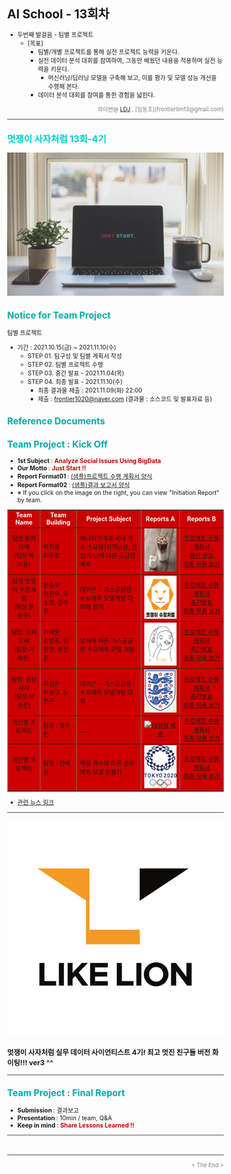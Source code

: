 
# AI School - 13회차
* 두번째 발걸음 - 팀별 프로젝트
  * [목표]
	* 팀별/개별 프로젝트를 통해 실전 프로젝트 능력을 키운다.
	* 실전 데이터 분석 대회를 참여하여, 그동안 배웠던 내용을 적용하며 실전 능력을 키운다.
	  * 머신러닝/딥러닝 모델을 구축해 보고, 이를 평가 및 모델 성능 개선을 수행해 본다.
	* 데이터 분석 대회를 참여를 통한 경험을 넓힌다.

<div align='right'>
    <font size=2 color='gray'>파이썬@ <font color='blue'>
       <a href='https://www.facebook.com/dongjo.lim.7'>LDJ</a>
    </font>, [임동조](frontierlim13@gmail.com)</font></div>
<hr>

<h2><font color="#00CCCC"><b>멋쟁이 사자처럼 13회-4기</b></font></h2>

<img src="./images/just_start.jpg">

## <font color='#00AAAA'>Notice for Team Project</font>

팀별 프로젝트
* 기간 : 2021.10.15(금) ~ 2021.11.10(수)<br>
  * STEP 01. 팀구성 및 팀별 계획서 작성
  * STEP 02. 팀별 프로젝트 수행<br>
  * STEP 03. 중간 발표 - 2021.11.04(목)<br>
  * STEP 04. 최종 발표 - 2021.11.10(수)<br>
    * 최종 결과물 제출 : 2021.11.09(화) 22:00
	* 제출 : frontier1020@naver.com (결과물 : 소스코드 및 발표자료 등)


## <font color='#00AAAA'>Reference Documents</font>

##  <font color='#00AAAA'>Team Project : Kick Off</font>

- <b>1st Subject </b>: <font color='#CC0000'><b>Analyze Social Issues Using BigData </b></font>
- <b>Our Motto   </b>: <font color='#CC0000'><b> Just Start !! </b></font>
- <b>Report Format01 </b>: <a href="./docu/최종_프로젝트_수행_계획서_양식.docx">(샘플)프로젝트 수행 계획서 양식</a>
- <b>Report Format02 </b>: <a href="./docu/팀별프로젝트수행_결과작성양식.pptx">(샘플)결과 보고서 양식</a>
- ※ If you click on the image on the right, you can view "Initiation Report" by team.


<div align="left">
	<table border=1 bgcolor="#EEEEEE">
		<tr bgcolor="#CC0000">
			<td width="100">
			<div align="center"><font color="#FFFFFF"><b>Team Name</b></font></div>
			</td>
			<td width="100">
			<div align="center"><font color="#FFFFFF"><b>Team Building</b></font></div>
			</td>
			<td width="300">
			<div align="center"><font color="#FFFFFF"><b>Project Subject</b></font></div>
			</td>
			<td width="120">
			<div align="center"><font color="#FFFFFF"><b>Reports A</b></font></div>
			</td>
			<td width="150">
			<div align="center"><font color="#FFFFFF"><b>Reports B</b></font></div>
			</td>
		</tr>
		<tr bgcolor="#CC0000">
			<td>
			<div align="center"> 팀명:돌체라떼 <br/>(팀장:박지용)<br/> 
				<b></b>
			</div>
			</td>
			<td>
				<div align="left"> 박지용 <br/> 최두호 </div>
			</td>
			<td>
				<div align="left"> 에너지가격과 국내 가스 수요량(지역난방, 산업가스)에 다른 공급량 예측 </div>
			</td>
			<td>
				<div align="center"> 
				<a href="./reports/최종_프로젝트_수행_계획서(돌체라떼)_2차.pdf">
					<img src='images/dolce.jpg' width=200 height=100  alt="돌체라떼"></a>
				</div>
			</td>
			<td>
				<div align="center"> 
				<a href="./reports/최종_프로젝트_수행_계획서(돌체라떼)_2차.pdf">프로젝트 수행계획서</a><br>
				<a href="./reports/">중간 발표</a><br>
				<a href="./reports/">최종 작품 보기</a><br>
				</div>
			</td>
		</tr>
		<tr bgcolor="#CC0000">
			<td>
			<div align="center"> 팀명:멋쟁이 수정처럼<br/>(팀장:문승우)<br/> 
				<b></b>
			</div>
			</td>
			<td>
				<div align="left">문승우<br/>정진우, 오소영, 강수정</div>
			</td>
			<td>
				<div align="left"> 데이콘 - 가스공급량 수요예측 모델개발 대회에 참여 </div></td>
			<td>
				<div align="center"> 
				<a href="./reports/최종_프로젝트_수행_계획서(멋쟁이_수정처럼)_2차.pdf">
					<img src='images/likelion_likesujung.png' width=200 height=100  alt="멋쟁이 수정처럼"></a>
				</div>
			</td>
			<td>
				<div align="center"> 
				<a href="./reports/최종_프로젝트_수행_계획서(멋쟁이_수정처럼)_2차.pdf">프로젝트 수행계획서</a><br>
				<a href="./reports/">중간발표</a><br>
				<a href="./reports/">최종 작품 보기</a><br>
				</div>
			</td>
		</tr>
		<tr bgcolor="#CC0000">
			<td>
			<div align="center"> 팀명: 으쌰으쌰 <br/>(팀장:가채원)<br/> 
				<b></b>
			</div>
			</td>
			<td>
				<div align="left"> 가채원 <br/> 김범중, 김진연, 윤진훈 </div>
			</td>
			<td>
				<div align="left"> 날씨에 따른 가스공급량 수요예측 모델 개발 </div></td>
			<td>
				<div align="center"> 
				<a href="./reports/최종_프로젝트_수행_계획서(으쌰으쌰)_2차.pdf">
					<img src='images/fighting_jin.png' width=200 height=100  alt="으쌰으쌰"></a>
				</div>
			</td>
			<td>
				<div align="center"> 
				<a href="./reports/최종_프로젝트_수행_계획서(으쌰으쌰)_2차.pdf">프로젝트 수행계획서</a><br>
				<a href="./reports/">중간발표</a><br>
				<a href="./reports/">최종 작품 보기</a><br>
				</div>
			</td>
		</tr>
		<tr bgcolor="#CC0000">
			<td>
			<div align="center"> 팀명: 삼삼사자 <br/>(팀장:이성준)<br/> 
				<b></b>
			</div>
			</td>
			<td>
				<div align="left"> 이성준 <br/> 박승규, 노현곤 </div>
			</td>
			<td>
				<div align="left"> 데이콘 - 가스공급량 수요예측 모델개발 대회 </div></td>
			<td>
				<div align="center" width=150> 
				<a href="./reports/최종_프로젝트_수행_계획서(삼삼사자)_2차.pdf">
					<img src='images/05_33lion.png' width=200 height=100  alt="삼삼사자"></a>
				</div>
			</td>
			<td>
				<div align="center"> 
				<a href="./reports/최종_프로젝트_수행_계획서(삼삼사자)_2차.pdf">프로젝트 수행계획서</a><br>
				<a href="./reports/">중간발표</a><br>
				<a href="./reports/">최종 작품 보기</a><br>
				</div>
			</td>
		</tr>
		<tr bgcolor="#CC0000">
			<td>
			<div align="center"> 개인별 프로젝트 <br/><br/> 
				<b></b>
			</div>
			</td>
			<td>
				<div align="left"> 팀장 : 정수빈 <br/>  </div>
			</td>
			<td>
				<div align="left"> ___ </div></td>
			<td>
				<div align="center" width=150> 
				<a href="./reports/">
					<img src='images/' width=200 height=100  alt="태양열 예측"></a>
				</div>
			</td>
			<td>
				<div align="center"> 
				<a href="./reports/">프로젝트 수행계획서</a><br>
				<a href="./reports/">최종 작품 보기</a><br>
				</div>
			</td>
		</tr>	
		<tr bgcolor="#CC0000">
			<td>
			<div align="center"> 개인별 프로젝트 <br/><br/> 
				<b></b>
			</div>
			</td>
			<td>
				<div align="left"> 팀장 : 전예슬 <br/>  </div>
			</td>
			<td>
				<div align="left"> 메달 개수에 따른 순위예측 모델 만들기 </div></td>
			<td>
				<div align="center" width=150> 
				<a href="./reports/">
					<img src='images/2020_tokyo.png' width=200 height=100  alt="도쿄 올림픽"></a>
				</div>
			</td>
			<td>
				<div align="center"> 
				<a href="./reports/">프로젝트 수행계획서</a><br>
				<a href="./reports/">최종 작품 보기</a><br>
				</div>
			</td>
		</tr>
	</table>
</div>

<ul>
<li><a href="https://ldjwj.github.io/LikeLion_13th_DataCourse/06_team_project02/news/list_index.html">관련 뉴스 링크</a></li>
</ul>

<hr>

[![Video Label](images/basiclogo_E_H_노션.jpg)](____) 
### 멋쟁이 사자처럼 실무 데이터 사이언티스트 4기!  최고 멋진 친구들 버전 화이팅!!! ver3 ^^


<hr>

##  <font color='#00AAAA'>Team Project : Final Report</font>
- <b>Submission   </b>: 결과보고
- <b>Presentation </b>: 10min / team, Q&A
- <b>Keep in mind </b>: <font color='#CC0000'><b> Share Lessons Learned !! </b></font>
<hr>

<br>
<hr>
<div align='right'><font size=2 color='gray'> &lt; The End &gt; </font></div>
